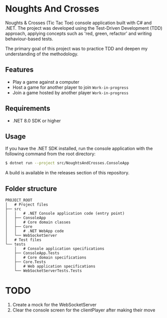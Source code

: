 # Noughts And Crosses
Noughts & Crosses (Tic Tac Toe) console application built with C# and .NET. The project was developed using the Test-Driven Development (TDD) approach, applying concepts such as 'red, green, refactor' and writing behaviour-based tests.

The primary goal of this project was to practice TDD and deepen my understanding of the methodology.

## Features
- Play a game against a computer
- Host a game for another player to join `Work-in-progress`
- Join a game hosted by another player `Work-in-progress`

## Requirements
- .NET 8.0 SDK or higher

## Usage
If you have the .NET SDK installed, run the console application with the following command from the root directory:
```bash
$ dotnet run --project src/NoughtsAndCrosses.ConsoleApp
```
A build is available in the releases section of this repository.

## Folder structure
```
PROJECT_ROOT
│   # Project files
├── src
│   │   # .NET Console application code (entry point)
│   ├── ConsoleApp
│   │   # Core domain classes
│   ├── Core
│   │   # .NET WebApp code 
│   └── WebSocketServer
│   # Test files
└── tests
    │   # Console application specifications
    ├── ConsoleApp.Tests
    │   # Core domain specifications
    ├── Core.Tests
    │   # Web application specifications
    └── WebSocketServerTests.Tests
```

# TODO
1. Create a mock for the WebSocketServer
2. Clear the console screen for the clientPlayer after making their move